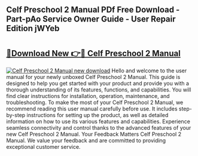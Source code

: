 ## Celf Preschool 2 Manual PDf Free Download - Part-pAo Service Owner Guide - User Repair Edition jWYeb

# <h2><a href="http://bc39047.oget.top/?id=Celf+Preschool+2+Manual">🔗Download New 👉🔴 Celf Preschool 2 Manual</a></h2>

[![Celf Preschool 2 Manual new download](https://i.imgur.com/5g1atiW.png)](http://bc39047.oget.top/?id=Celf+Preschool+2+Manual)
Hello and welcome to the user manual for your newly unboxed Celf Preschool 2 Manual. This guide is designed to help you get started with your product and provide you with a thorough understanding of its features, functions, and capabilities. You will find clear instructions for installation, operation, maintenance, and troubleshooting. To make the most of your Celf Preschool 2 Manual, we recommend reading this user manual carefully before use. It includes step-by-step instructions for setting up the product, as well as detailed information on how to use its various features and capabilities. Experience seamless connectivity and control thanks to the advanced features of your new Celf Preschool 2 Manual. Your Feedback Matters Celf Preschool 2 Manual. We value your feedback and are committed to providing exceptional customer service.
